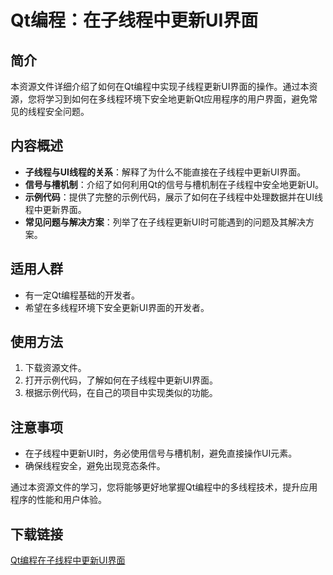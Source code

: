 # Qt编程：在子线程中更新UI界面

## 简介

本资源文件详细介绍了如何在Qt编程中实现子线程更新UI界面的操作。通过本资源，您将学习到如何在多线程环境下安全地更新Qt应用程序的用户界面，避免常见的线程安全问题。

## 内容概述

- **子线程与UI线程的关系**：解释了为什么不能直接在子线程中更新UI界面。
- **信号与槽机制**：介绍了如何利用Qt的信号与槽机制在子线程中安全地更新UI。
- **示例代码**：提供了完整的示例代码，展示了如何在子线程中处理数据并在UI线程中更新界面。
- **常见问题与解决方案**：列举了在子线程更新UI时可能遇到的问题及其解决方案。

## 适用人群

- 有一定Qt编程基础的开发者。
- 希望在多线程环境下安全更新UI界面的开发者。

## 使用方法

1. 下载资源文件。
2. 打开示例代码，了解如何在子线程中更新UI界面。
3. 根据示例代码，在自己的项目中实现类似的功能。

## 注意事项

- 在子线程中更新UI时，务必使用信号与槽机制，避免直接操作UI元素。
- 确保线程安全，避免出现竞态条件。

通过本资源文件的学习，您将能够更好地掌握Qt编程中的多线程技术，提升应用程序的性能和用户体验。

## 下载链接

[Qt编程在子线程中更新UI界面](https://pan.quark.cn/s/681194da979a)